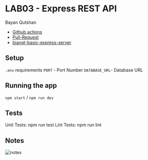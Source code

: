 # LAB03 - Express REST API
Bayan Qutshan

* [Github actions](https://github.com/BianQt/basic-api-server/actions)
* [Pull-Request](https://github.com/BianQt/basic-api-server/pull/1)
* [bianqt-basic-express-server](https://bianqt-basic-api-server.herokuapp.com/)



## Setup
```.env``` requirements
```PORT``` - Port Number
```DATABASE_URL```- Database URL

## Running the app
```npm start``` / ```npm run dev```

## Tests
Unit Tests: npm run test
Lint Tests: npm run lint

## Notes
![notes](./db-sql.png)

